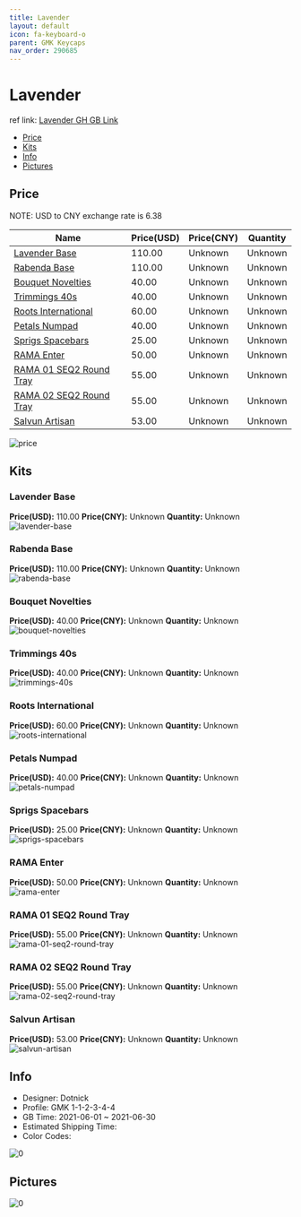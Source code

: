 ```yaml
---
title: Lavender 
layout: default
icon: fa-keyboard-o
parent: GMK Keycaps
nav_order: 290685
---
```


# Lavender 

ref link: [Lavender GH GB Link]()

* [Price](#price)
* [Kits](#kits)
* [Info](#info)
* [Pictures](#pictures)

## Price

NOTE: USD to CNY exchange rate is 6.38

| Name          | Price(USD)   |  Price(CNY) | Quantity |
| ------------- | ------------ |  ---------- | -------- |
|[Lavender Base](#lavender-base)|110.00|Unknown|Unknown|
|[Rabenda Base](#rabenda-base)|110.00|Unknown|Unknown|
|[Bouquet Novelties](#bouquet-novelties)|40.00|Unknown|Unknown|
|[Trimmings 40s](#trimmings-40s)|40.00|Unknown|Unknown|
|[Roots International](#roots-international)|60.00|Unknown|Unknown|
|[Petals Numpad](#petals-numpad)|40.00|Unknown|Unknown|
|[Sprigs Spacebars](#sprigs-spacebars)|25.00|Unknown|Unknown|
|[RAMA Enter](#rama-enter)|50.00|Unknown|Unknown|
|[RAMA 01 SEQ2 Round Tray](#rama-01-seq2-round-tray)|55.00|Unknown|Unknown|
|[RAMA 02 SEQ2 Round Tray](#rama-02-seq2-round-tray)|55.00|Unknown|Unknown|
|[Salvun Artisan](#salvun-artisan)|53.00|Unknown|Unknown|

<img src="{{ 'assets/images/gmk-keycaps/Lavender/price.jpg' | relative_url }}" alt="price" class="image featured">

## Kits
### Lavender Base  
**Price(USD):** 110.00	**Price(CNY):** Unknown	**Quantity:** Unknown  
<img src="{{ 'assets/images/gmk-keycaps/Lavender/kits_pics/lavender-base.png' | relative_url }}" alt="lavender-base" class="image featured">

### Rabenda Base  
**Price(USD):** 110.00	**Price(CNY):** Unknown	**Quantity:** Unknown  
<img src="{{ 'assets/images/gmk-keycaps/Lavender/kits_pics/rabenda-base.png' | relative_url }}" alt="rabenda-base" class="image featured">

### Bouquet Novelties  
**Price(USD):** 40.00	**Price(CNY):** Unknown	**Quantity:** Unknown  
<img src="{{ 'assets/images/gmk-keycaps/Lavender/kits_pics/bouquet-novelties.png' | relative_url }}" alt="bouquet-novelties" class="image featured">

### Trimmings 40s  
**Price(USD):** 40.00	**Price(CNY):** Unknown	**Quantity:** Unknown  
<img src="{{ 'assets/images/gmk-keycaps/Lavender/kits_pics/trimmings-40s.png' | relative_url }}" alt="trimmings-40s" class="image featured">

### Roots International  
**Price(USD):** 60.00	**Price(CNY):** Unknown	**Quantity:** Unknown  
<img src="{{ 'assets/images/gmk-keycaps/Lavender/kits_pics/roots-international.png' | relative_url }}" alt="roots-international" class="image featured">

### Petals Numpad  
**Price(USD):** 40.00	**Price(CNY):** Unknown	**Quantity:** Unknown  
<img src="{{ 'assets/images/gmk-keycaps/Lavender/kits_pics/petals-numpad.png' | relative_url }}" alt="petals-numpad" class="image featured">

### Sprigs Spacebars  
**Price(USD):** 25.00	**Price(CNY):** Unknown	**Quantity:** Unknown  
<img src="{{ 'assets/images/gmk-keycaps/Lavender/kits_pics/sprigs-spacebars.png' | relative_url }}" alt="sprigs-spacebars" class="image featured">

### RAMA Enter  
**Price(USD):** 50.00	**Price(CNY):** Unknown	**Quantity:** Unknown  
<img src="{{ 'assets/images/gmk-keycaps/Lavender/kits_pics/rama-enter.jpg' | relative_url }}" alt="rama-enter" class="image featured">

### RAMA 01 SEQ2 Round Tray  
**Price(USD):** 55.00	**Price(CNY):** Unknown	**Quantity:** Unknown  
<img src="{{ 'assets/images/gmk-keycaps/Lavender/kits_pics/rama-01-seq2-round-tray.jpg' | relative_url }}" alt="rama-01-seq2-round-tray" class="image featured">

### RAMA 02 SEQ2 Round Tray  
**Price(USD):** 55.00	**Price(CNY):** Unknown	**Quantity:** Unknown  
<img src="{{ 'assets/images/gmk-keycaps/Lavender/kits_pics/rama-02-seq2-round-tray.jpg' | relative_url }}" alt="rama-02-seq2-round-tray" class="image featured">

### Salvun Artisan  
**Price(USD):** 53.00	**Price(CNY):** Unknown	**Quantity:** Unknown  
<img src="{{ 'assets/images/gmk-keycaps/Lavender/kits_pics/salvun-artisan.jpg' | relative_url }}" alt="salvun-artisan" class="image featured">

## Info
* Designer: Dotnick  
* Profile: GMK 1-1-2-3-4-4  
* GB Time: 2021-06-01 ~ 2021-06-30  
* Estimated Shipping Time:   
* Color Codes:  

<img src="{{ 'assets/images/gmk-keycaps/Lavender/0.jpg' | relative_url }}" alt="0" class="image featured">

## Pictures  
<img src="{{ 'assets/images/gmk-keycaps/Lavender/rendering_pics/0.jpg' | relative_url }}" alt="0" class="image featured">
